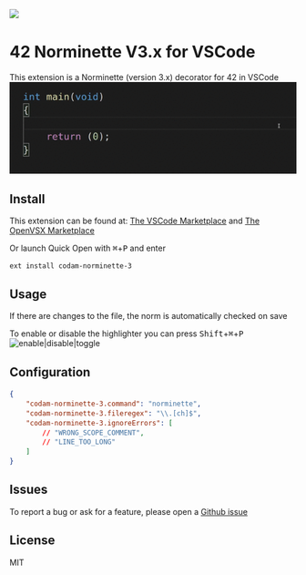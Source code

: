 <img
  src="https://raw.githubusercontent.com/Mariusmivw/vscode-42-norminette-3-highlighter/master/img/42.png"
  width=128>

# 42 Norminette V3.x for VSCode

This extension is a Norminette (version 3.x) decorator for 42 in VSCode
![example](img/example.gif)
## Install

This extension can be found at:
[The VSCode Marketplace](https://marketplace.visualstudio.com/items?itemName=MariusvanWijk-JoppeKoers.codam-norminette-3) and [The OpenVSX Marketplace](https://open-vsx.org/extension/MariusvanWijk-JoppeKoers/codam-norminette-3)

Or launch Quick Open with <kbd>⌘</kbd>+<kbd>P</kbd> and enter
```
ext install codam-norminette-3
```

## Usage

If there are changes to the file, the norm is automatically checked on save

To enable or disable the highlighter you can press <kbd>Shift</kbd>+<kbd>⌘</kbd>+<kbd>P</kbd>
![enable|disable|toggle](img/enable.gif)

## Configuration

```json
{
	"codam-norminette-3.command": "norminette",
	"codam-norminette-3.fileregex": "\\.[ch]$",
	"codam-norminette-3.ignoreErrors": [
		// "WRONG_SCOPE_COMMENT",
		// "LINE_TOO_LONG"
	]
}
```

## Issues

To report a bug or ask for a feature, please open a [Github issue](https://github.com/Mariusmivw/vscode-42-norminette-3-highlighter/issues)


## License

MIT

